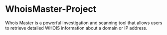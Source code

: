 # WhoisMaster-Project
 Whois Master is a powerful investigation and scanning tool that allows users to retrieve detailed WHOIS information about a domain or IP address.
